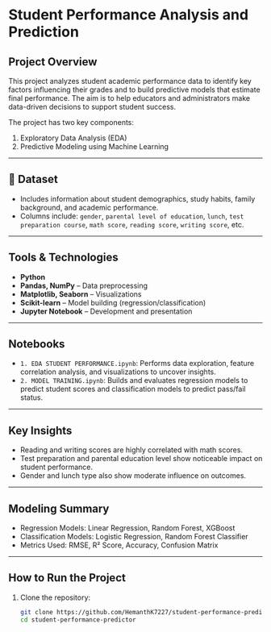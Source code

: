 # Student Performance Analysis and Prediction

## Project Overview
This project analyzes student academic performance data to identify key factors influencing their grades and to build predictive models that estimate final performance. The aim is to help educators and administrators make data-driven decisions to support student success.

The project has two key components:
1. Exploratory Data Analysis (EDA)
2. Predictive Modeling using Machine Learning

---

## 📂 Dataset
- Includes information about student demographics, study habits, family background, and academic performance.
- Columns include: `gender`, `parental level of education`, `lunch`, `test preparation course`, `math score`, `reading score`, `writing score`, etc.

---

## Tools & Technologies
- **Python**
- **Pandas, NumPy** – Data preprocessing
- **Matplotlib, Seaborn** – Visualizations
- **Scikit-learn** – Model building (regression/classification)
- **Jupyter Notebook** – Development and presentation

---

## Notebooks
- `1. EDA STUDENT PERFORMANCE.ipynb`: Performs data exploration, feature correlation analysis, and visualizations to uncover insights.
- `2. MODEL TRAINING.ipynb`: Builds and evaluates regression models to predict student scores and classification models to predict pass/fail status.

---

## Key Insights
- Reading and writing scores are highly correlated with math scores.
- Test preparation and parental education level show noticeable impact on student performance.
- Gender and lunch type also show moderate influence on outcomes.

---

## Modeling Summary
- Regression Models: Linear Regression, Random Forest, XGBoost
- Classification Models: Logistic Regression, Random Forest Classifier
- Metrics Used: RMSE, R² Score, Accuracy, Confusion Matrix

---

## How to Run the Project
1. Clone the repository:
   ```bash
   git clone https://github.com/HemanthK7227/student-performance-predictor.git
   cd student-performance-predictor
